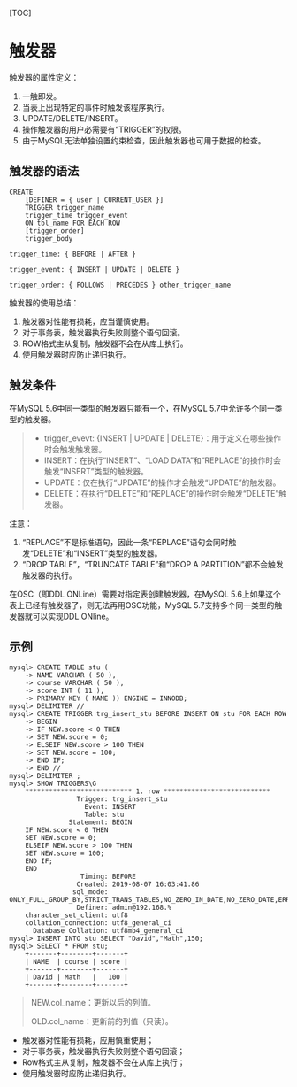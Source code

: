 [TOC]

# 触发器

触发器的属性定义：

1. 一触即发。
2. 当表上出现特定的事件时触发该程序执行。
3. UPDATE/DELETE/INSERT。
4. 操作触发器的用户必需要有“TRIGGER”的权限。
5. 由于MySQL无法单独设置约束检查，因此触发器也可用于数据的检查。

## 触发器的语法

```
CREATE
    [DEFINER = { user | CURRENT_USER }]
    TRIGGER trigger_name
    trigger_time trigger_event
    ON tbl_name FOR EACH ROW
    [trigger_order]
    trigger_body

trigger_time: { BEFORE | AFTER }

trigger_event: { INSERT | UPDATE | DELETE }

trigger_order: { FOLLOWS | PRECEDES } other_trigger_name
```

触发器的使用总结：

1. 触发器对性能有损耗，应当谨慎使用。
2. 对于事务表，触发器执行失败则整个语句回滚。
3. ROW格式主从复制，触发器不会在从库上执行。
4. 使用触发器时应防止递归执行。

## 触发条件
在MySQL 5.6中同一类型的触发器只能有一个，在MySQL 5.7中允许多个同一类型的触发器。

>* trigger_evevt: {INSERT | UPDATE | DELETE}：用于定义在哪些操作时会触发触发器。
>  * INSERT：在执行“INSERT”、“LOAD DATA”和“REPLACE”的操作时会触发“INSERT”类型的触发器。
>  * UPDATE：仅在执行“UPDATE”的操作才会触发“UPDATE”的触发器。
>  * DELETE：在执行“DELETE”和“REPLACE”的操作时会触发“DELETE”触发器。


注意：

1. “REPLACE”不是标准语句，因此一条“REPLACE”语句会同时触发“DELETE”和“INSERT”类型的触发器。
2. “DROP TABLE”，“TRUNCATE TABLE”和“DROP A PARTITION”都不会触发触发器的执行。

在OSC（即DDL ONLine）需要对指定表创建触发器，在MySQL 5.6上如果这个表上已经有触发器了，则无法再用OSC功能，MySQL 5.7支持多个同一类型的触发器就可以实现DDL ONline。

## 示例
```
mysql> CREATE TABLE stu (
    -> NAME VARCHAR ( 50 ),
    -> course VARCHAR ( 50 ),
    -> score INT ( 11 ),
    -> PRIMARY KEY ( NAME )) ENGINE = INNODB;
mysql> DELIMITER //
mysql> CREATE TRIGGER trg_insert_stu BEFORE INSERT ON stu FOR EACH ROW
    -> BEGIN
    -> IF NEW.score < 0 THEN
    -> SET NEW.score = 0;
    -> ELSEIF NEW.score > 100 THEN
    -> SET NEW.score = 100;
    -> END IF;
    -> END //
mysql> DELIMITER ;
mysql> SHOW TRIGGERS\G
    *************************** 1. row ***************************
                 Trigger: trg_insert_stu
                   Event: INSERT
                   Table: stu
               Statement: BEGIN
    IF NEW.score < 0 THEN
    SET NEW.score = 0;
    ELSEIF NEW.score > 100 THEN
    SET NEW.score = 100;
    END IF;
    END
                  Timing: BEFORE
                 Created: 2019-08-07 16:03:41.86
                sql_mode: ONLY_FULL_GROUP_BY,STRICT_TRANS_TABLES,NO_ZERO_IN_DATE,NO_ZERO_DATE,ERROR_FOR_DIVISION_BY_ZERO,NO_AUTO_CREATE_USER,NO_ENGINE_SUBSTITUTION
                 Definer: admin@192.168.%
    character_set_client: utf8
    collation_connection: utf8_general_ci
      Database Collation: utf8mb4_general_ci
mysql> INSERT INTO stu SELECT "David","Math",150;
mysql> SELECT * FROM stu;
    +-------+--------+-------+
    | NAME  | course | score |
    +-------+--------+-------+
    | David | Math   |   100 |
    +-------+--------+-------+
```

>NEW.col_name：更新以后的列值。
>
>OLD.col_name：更新前的列值（只读）。

* 触发器对性能有损耗，应用慎重使用；
* 对于事务表，触发器执行失败则整个语句回滚；
* Row格式主从复制，触发器不会在从库上执行；
* 使用触发器时应防止递归执行。